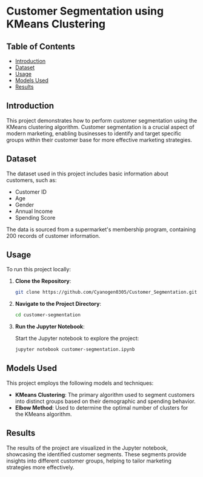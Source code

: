
# Customer Segmentation using KMeans Clustering

## Table of Contents
- [Introduction](#introduction)
- [Dataset](#dataset)
- [Usage](#usage)
- [Models Used](#models-used)
- [Results](#results)

## Introduction

This project demonstrates how to perform customer segmentation using the KMeans clustering algorithm. Customer segmentation is a crucial aspect of modern marketing, enabling businesses to identify and target specific groups within their customer base for more effective marketing strategies.

## Dataset

The dataset used in this project includes basic information about customers, such as:

- Customer ID
- Age
- Gender
- Annual Income
- Spending Score

The data is sourced from a supermarket's membership program, containing 200 records of customer information.

## Usage

To run this project locally:

1. **Clone the Repository**:

   ```bash
   git clone https://github.com/Cyanogen0305/Customer_Segmentation.git
   ```

2. **Navigate to the Project Directory**:

   ```bash
   cd customer-segmentation
   ```

3. **Run the Jupyter Notebook**:

   Start the Jupyter notebook to explore the project:

   ```bash
   jupyter notebook customer-segmentation.ipynb
   ```

## Models Used

This project employs the following models and techniques:

- **KMeans Clustering**: The primary algorithm used to segment customers into distinct groups based on their demographic and spending behavior.
- **Elbow Method**: Used to determine the optimal number of clusters for the KMeans algorithm.

## Results

The results of the project are visualized in the Jupyter notebook, showcasing the identified customer segments. These segments provide insights into different customer groups, helping to tailor marketing strategies more effectively.
